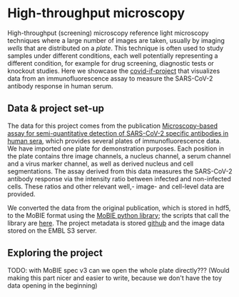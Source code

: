 # High-throughput microscopy

High-throughput (screening) microscopy reference light microscopy techniques where a large number of images are taken, usually by imaging *wells* that are distributed on a *plate*.
This technique is often used to study samples under different conditions, each well potentially representing a different condition, for example for drug screening, diagnostic tests or knockout studies.
Here we showcase the [covid-if-project](https://github.com/mobie/covid-if-project) that visualizes data from an immunofluorescence assay to measure the SARS-CoV-2 antibody response in human serum.


## Data & project set-up

The data for this project comes from the publication [Microscopy-based assay for semi-quantitative detection of SARS-CoV-2 specific antibodies in human sera](https://doi.org/10.1002/bies.202000257), which provides several plates of immunofluorescence data.
We have imported one plate for demonstration purposes. Each position in the plate contains thre image channels, a nucleus channel, a serum channel and a virus marker channel, as well as derived nucleus and cell segmentations.
The assay derived from this data measures the SARS-CoV-2 antibody response via the intensity ratio between infected and non-infected cells.
These ratios and other relevant well,- image- and cell-level data are provided.

We converted the data from the original publication, which is stored in hdf5, to the MoBIE format using the [MoBIE python library](https://github.com/mobie/mobie-utils-python/tree/master/mobie/htm); the scripts that call the library are [here](https://github.com/mobie/covid-if-project/blob/main/add_plate.py).
The project metadata is stored [github](https://github.com/mobie/covid-if-project) and the image data stored on the EMBL S3 server.


## Exploring the project

TODO: with MoBIE spec v3 can we open the whole plate directly???
(Would making this part nicer and easier to write, because we don't have the toy data opening in the beginning)
